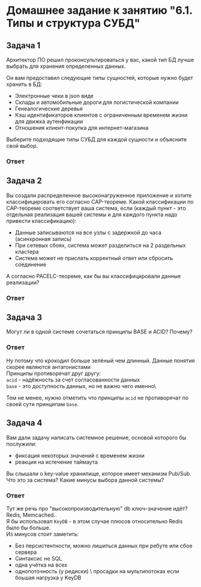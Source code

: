 # Домашнее задание к занятию "6.1. Типы и структура СУБД"

## Задача 1

Архитектор ПО решил проконсультироваться у вас, какой тип БД 
лучше выбрать для хранения определенных данных.

Он вам предоставил следующие типы сущностей, которые нужно будет хранить в БД:

- Электронные чеки в json виде
- Склады и автомобильные дороги для логистической компании
- Генеалогические деревья
- Кэш идентификаторов клиентов с ограниченным временем жизни для движка аутенфикации
- Отношения клиент-покупка для интернет-магазина

Выберите подходящие типы СУБД для каждой сущности и объясните свой выбор.

### Ответ

## Задача 2

Вы создали распределенное высоконагруженное приложение и хотите классифицировать его согласно 
CAP-теореме. Какой классификации по CAP-теореме соответствует ваша система, если 
(каждый пункт - это отдельная реализация вашей системы и для каждого пункта надо привести классификацию):

- Данные записываются на все узлы с задержкой до часа (асинхронная запись)
- При сетевых сбоях, система может разделиться на 2 раздельных кластера
- Система может не прислать корректный ответ или сбросить соединение

А согласно PACELC-теореме, как бы вы классифицировали данные реализации?

### Ответ

## Задача 3

Могут ли в одной системе сочетаться принципы BASE и ACID? Почему?

### Ответ
Ну потому что крокодил больше зелёный чем длинный. Данные понятия скорее являются антагонистами\
Принципы противоречат друг другу:\
`acid` - надёжность за счет согласованности данных\
`base` - это доступность данных, но не важно чего именно\

Тем не менее, нужно отметить что принципы `acid` не противорячат по своей сути принципам `base`.

## Задача 4

Вам дали задачу написать системное решение, основой которого бы послужили:

- фиксация некоторых значений с временем жизни
- реакция на истечение таймаута

Вы слышали о key-value хранилище, которое имеет механизм Pub/Sub. 
Что это за система? Какие минусы выбора данной системы?

### Ответ
Тут же речь про "высокопроизводительную" db ключ-значение идёт? Redis, Memcached..\
Я бы использовал `KeyDB` - в этом случае плюcов относительно Redis было бы больше.\
Из минусов стоит заметить:
 - Без персистентности, можно лишиться данных при ребуте или сбое сервера
 - Синтаксис не SQL
 - одна учётка на всех
 - однопоточность (у редиски) \ просадки на мультипотоках если боьшая нагрузка у KeyDB